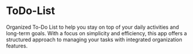 # ToDo-List
Organized To-Do List to help you stay on top of your daily activities and long-term goals. With a focus on simplicity and efficiency, this app offers a structured approach to managing your tasks with integrated organization features.

